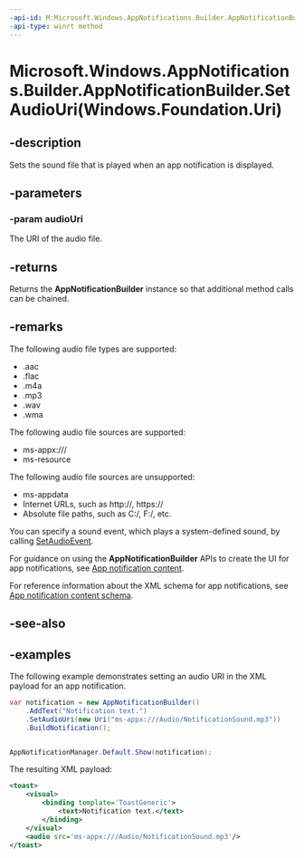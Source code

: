 ```yaml
---
-api-id: M:Microsoft.Windows.AppNotifications.Builder.AppNotificationBuilder.SetAudioUri(Windows.Foundation.Uri)
-api-type: winrt method
---
```


# Microsoft.Windows.AppNotifications.Builder.AppNotificationBuilder.SetAudioUri(Windows.Foundation.Uri)

<!--
public Microsoft.Windows.AppNotifications.Builder.AppNotificationBuilder SetAudioUri (System.Uri audioUri);
-->


## -description

Sets the sound file that is played when an app notification is displayed.

## -parameters

### -param audioUri

The URI of the audio file.

## -returns

Returns the **AppNotificationBuilder** instance so that additional method calls can be chained.

## -remarks

The following audio file types are supported:

- .aac
- .flac
- .m4a
- .mp3
- .wav
- .wma

The following audio file sources are supported:

- ms-appx:///
- ms-resource

The following audio file sources are unsupported:

- ms-appdata
- Internet URLs, such as http://, https://
- Absolute file paths, such as C:/, F:/, etc.

You can specify a sound event, which plays a system-defined sound, by calling [SetAudioEvent](xref:Microsoft.Windows.AppNotifications.Builder.AppNotificationBuilder.SetAudioEvent(Microsoft.Windows.AppNotifications.Builder.AppNotificationSoundEvent,Microsoft.Windows.AppNotifications.Builder.AppNotificationAudioLooping)).

For guidance on using the **AppNotificationBuilder** APIs to create the UI for app notifications, see [App notification content](/windows/apps/design/shell/tiles-and-notifications/adaptive-interactive-toasts).

For reference information about the XML schema for app notifications, see [App notification content schema](/windows/apps/design/shell/tiles-and-notifications/toast-schema).

## -see-also

## -examples

The following example demonstrates setting an audio URI in the XML payload for an app notification.

```csharp
var notification = new AppNotificationBuilder()
    .AddText("Notification text.")
    .SetAudioUri(new Uri("ms-appx:///Audio/NotificationSound.mp3"))
    .BuildNotification();


AppNotificationManager.Default.Show(notification);
```

The resulting XML payload:

```xml
<toast>
    <visual>
        <binding template='ToastGeneric'>
            <text>Notification text.</text>
        </binding>
    </visual>
    <audio src='ms-appx:///Audio/NotificationSound.mp3'/>
</toast>
```


